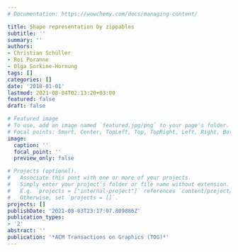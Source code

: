 ```yaml
---
# Documentation: https://wowchemy.com/docs/managing-content/

title: Shape representation by zippables
subtitle: ''
summary: ''
authors:
- Christian Schüller
- Roi Poranne
- Olga Sorkine-Hornung
tags: []
categories: []
date: '2018-01-01'
lastmod: 2021-08-04T02:13:20+03:00
featured: false
draft: false

# Featured image
# To use, add an image named `featured.jpg/png` to your page's folder.
# Focal points: Smart, Center, TopLeft, Top, TopRight, Left, Right, BottomLeft, Bottom, BottomRight.
image:
  caption: ''
  focal_point: ''
  preview_only: false

# Projects (optional).
#   Associate this post with one or more of your projects.
#   Simply enter your project's folder or file name without extension.
#   E.g. `projects = ["internal-project"]` references `content/project/deep-learning/index.md`.
#   Otherwise, set `projects = []`.
projects: []
publishDate: '2021-08-03T23:17:07.809886Z'
publication_types:
- '2'
abstract: ''
publication: '*ACM Transactions on Graphics (TOG)*'
---
```

